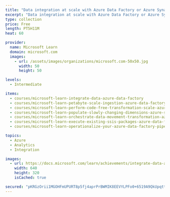 ```yaml
---
title: "Data integration at scale with Azure Data Factory or Azure Synapse Pipeline"
excerpt: "Data integration at scale with Azure Data Factory or Azure Synapse Pipeline"
type: collection
price: Free
length: PT5H11M
heat: 60

provider:
  name: Microsoft Learn
  domain: microsoft.com
  images:
    - url: /assets/images/organizations/microsoft.com-50x50.jpg
      width: 50
      height: 50

levels:
  - Intermediate

items:
  - courses/microsoft-learn-integrate-data-azure-data-factory
  - courses/microsoft-learn-petabyte-scale-ingestion-azure-data-factory
  - courses/microsoft-learn-perform-code-free-transformation-scale-azure-data-factory
  - courses/microsoft-learn-populate-slowly-changing-dimensions-azure-synapse-analytics-pipelines
  - courses/microsoft-learn-orchestrate-data-movement-transformation-azure-data-factory
  - courses/microsoft-learn-execute-existing-ssis-packages-azure-data-factory
  - courses/microsoft-learn-operationalize-your-azure-data-factory-pipelines

topics:
  - Azure
  - Analytics
  - Integration

images:
  - url: https://docs.microsoft.com/learn/achievements/integrate-data-azure-data-factory-social.png
    width: 640
    height: 320
    isCached: true

secured: "pKRGzOrii1MGOHFmUPURT8p5fj4aprPrBWMIK8EEVYLPFo0+6519A9QkUpqttqsbAnlv+EM4JjWxpkNvBb4kKyz+TJLcgzvaR1DT+Oyy8kTDW9ovub7Ji7skzj3kIoiR/u9QZ1ao8zQZ3fY/mONqX/0xtCzNKFtyzjsA2mxDZ8klZJEcxMcyOKJrDCGLQJVHXy7yfaEgQvb/kb2YF1ku1EYCp9XDieqd9HponXbEzWsRtVAweY1YFEBzF+3tFL1+oF6BrxU+oEfL4427PEQjNgKDnfuXk/+jpJsyQQU8gVv2HwU/rlYdBVfQoCPobynZAzrSQRisLzB8zucuyXNRTf2YVJtoQWBOwIfEDzBseKE=;bbQAp/mYbUUwvP49VxPqyA=="
---
```



